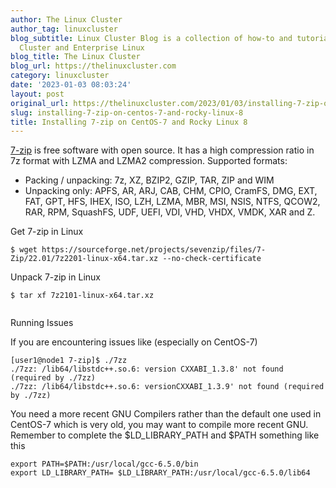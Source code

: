 ```yaml
---
author: The Linux Cluster
author_tag: linuxcluster
blog_subtitle: Linux Cluster Blog is a collection of how-to and tutorials for Linux
  Cluster and Enterprise Linux
blog_title: The Linux Cluster
blog_url: https://thelinuxcluster.com
category: linuxcluster
date: '2023-01-03 08:03:24'
layout: post
original_url: https://thelinuxcluster.com/2023/01/03/installing-7-zip-on-centos-7-and-rocky-linux-8/
slug: installing-7-zip-on-centos-7-and-rocky-linux-8
title: Installing 7-zip on CentOS-7 and Rocky Linux 8
---
```


<p><a href="https://www.7-zip.org/">7-zip</a> is free software with open source. It has a high compression ratio in 7z format with LZMA and LZMA2 compression. Supported formats:</p>




<ul>
<li>Packing / unpacking: 7z, XZ, BZIP2, GZIP, TAR, ZIP and WIM</li>



<li>Unpacking only: APFS, AR, ARJ, CAB, CHM, CPIO, CramFS, DMG, EXT, FAT, GPT, HFS, IHEX, ISO, LZH, LZMA, MBR, MSI, NSIS, NTFS, QCOW2, RAR, RPM, SquashFS, UDF, UEFI, VDI, VHD, VHDX, VMDK, XAR and Z.</li>
</ul>



<p></p>




<p class="has-medium-font-size">Get 7-zip in Linux</p>




<pre class="wp-block-code"><code>$ wget https://sourceforge.net/projects/sevenzip/files/7-Zip/22.01/7z2201-linux-x64.tar.xz --no-check-certificate</code></pre>



<p> </p>




<p class="has-medium-font-size">Unpack 7-zip in Linux</p>




<pre class="wp-block-code"><code>$ tar xf 7z2101-linux-x64.tar.xz

</code></pre>



<p class="has-medium-font-size">Running Issues</p>




<p>If you are encountering issues like (especially on CentOS-7)</p>




<pre class="wp-block-code"><code>&#091;user1@node1 7-zip]$ ./7zz
./7zz: /lib64/libstdc++.so.6: version CXXABI_1.3.8' not found (required by ./7zz) 
./7zz: /lib64/libstdc++.so.6: versionCXXABI_1.3.9' not found (required by ./7zz)</code></pre>



<p>You need a more recent GNU Compilers rather than the default one used in CentOS-7 which is very old, you may want to compile more recent GNU. Remember to complete the $LD_LIBRARY_PATH and $PATH   something like this</p>




<pre class="wp-block-code"><code>export PATH=$PATH:/usr/local/gcc-6.5.0/bin<br />export LD_LIBRARY_PATH= $LD_LIBRARY_PATH:/usr/local/gcc-6.5.0/lib64</code></pre>